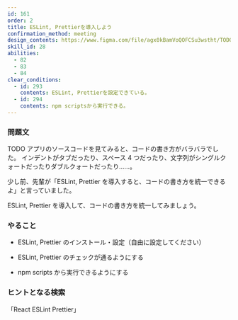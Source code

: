 ```yaml
---
id: 161
order: 2
title: ESLint, Prettierを導入しよう
confirmation_method: meeting
design_contents: https://www.figma.com/file/agx0kBamVoQOFCSu3wstht/TODO_app?node-id=0%3A1
skill_id: 28
abilities:
  - 82
  - 83
  - 84
clear_conditions:
  - id: 293
    contents: ESLint, Prettierを設定できている。
  - id: 294
    contents: npm scriptsから実行できる。
---
```


### 問題文

TODO アプリのソースコードを見てみると、コードの書き方がバラバラでした。
インデントがタブだったり、スペース 4 つだったり、文字列がシングルクォートだったりダブルクォートだったり……。

少し前、先輩が「ESLint, Prettier を導入すると、コードの書き方を統一できるよ」と言っていました。

ESLint, Prettier を導入して、コードの書き方を統一してみましょう。

### やること

- ESLint, Prettier のインストール・設定（自由に設定してください）

- ESLint, Prettier のチェックが通るようにする

- npm scripts から実行できるようにする

### ヒントとなる検索

「React ESLint Prettier」
